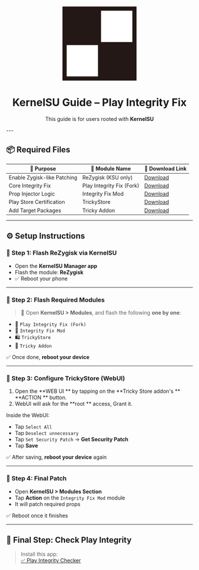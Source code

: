 <p align="center">
    <img src="https://raw.githubusercontent.com/yadavnikhil03/Play-integrity-fix-guide/main/assets/ksu.png" alt="KSU Logo" width="200"/>
</p>

<h1 align="center"> KernelSU Guide – Play Integrity Fix</h1>

<p align="center">
   This guide is for users rooted with <strong>KernelSU</strong><br>
</p>
---

## 📦 Required Files

| 🧩 Purpose               | 📂 Module Name             | 🔗 Download Link |
|--------------------------|----------------------------|------------------|
| Enable Zygisk-like Patching | ReZygisk (KSU only)     | [Download](https://github.com/PerformanC/ReZygisk/releases) |
| Core Integrity Fix       | Play Integrity Fix (Fork)  | [Download](https://github.com/osm0sis/PlayIntegrityFork/releases/) |
| Prop Injector Logic      | Integrity Fix Mod          | [Download](https://github.com/GotenAjje/Gotenajje/releases) |
| Play Store Certification | TrickyStore                | [Download](https://github.com/5ec1cff/TrickyStore/releases/) |
| Add Target Packages      | Tricky Addon               | [Download](https://github.com/KOWX712/Tricky-Addon-Update-Target-List/releases) |

---

## ⚙️ Setup Instructions

### 🔹 Step 1: Flash ReZygisk via KernelSU

- Open the **KernelSU Manager app**
- Flash the module: **ReZygisk**
- ✅ Reboot your phone

---

### 🔹 Step 2: Flash Required Modules

> 📁 Open **KernelSU > Modules**, and flash the following **one by one**:

- 🧩 `Play Integrity Fix (Fork)`
- 🧠 `Integrity Fix Mod`
- 🛍️ `TrickyStore`
- 🧩 `Tricky Addon`

✅ Once done, **reboot your device**

---

### 🔹 Step 3: Configure TrickyStore (WebUI)

1. Open the **WEB UI ** by tapping on the **Tricky Store addon's ** **ACTION ** button.
2. WebUI will ask for the **root ** access, Grant it.

Inside the WebUI:
- Tap `Select All`
- Tap `Deselect unnecessary` 
- Tap `Set Security Patch` → **Get Security Patch**
- Tap **Save**

✅ After saving, **reboot your device** again

---

### 🔹 Step 4: Final Patch

- Open **KernelSU > Modules Section**
- Tap **Action** on the `Integrity Fix Mod` module
- It will patch required props

✅ Reboot once it finishes

---

## 🧪 Final Step: Check Play Integrity

> Install this app:  
> [✅ Play Integrity Checker](https://play.google.com/store/apps/details?id=gr.nikolasspyr.integritycheck&hl=en-US)

